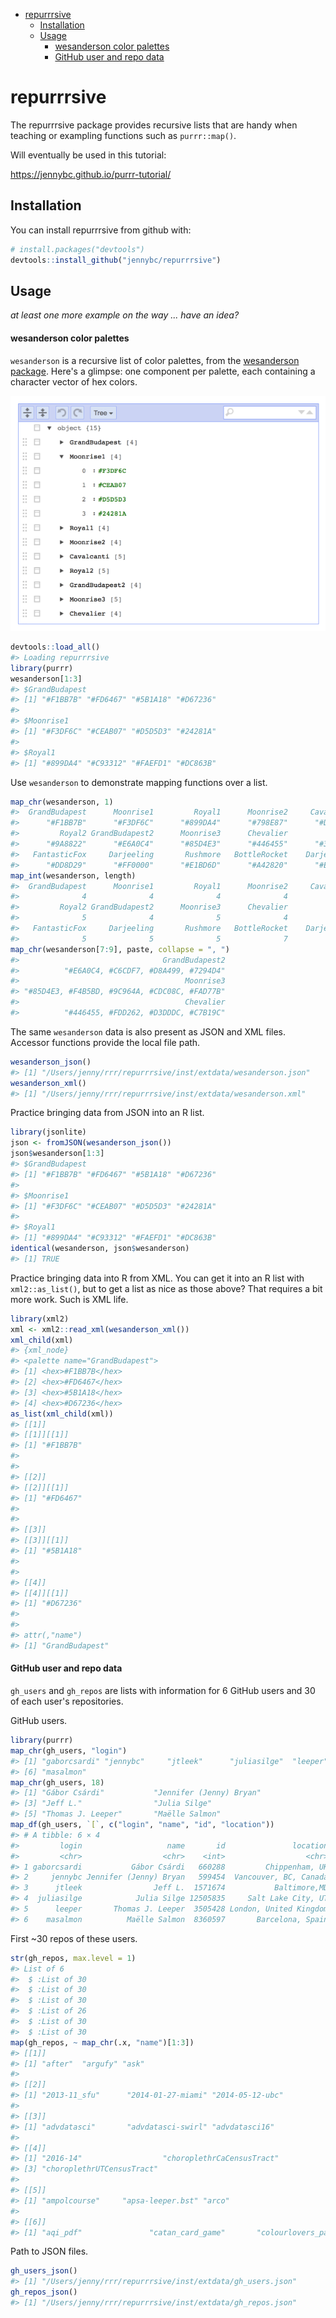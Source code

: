 
-   [repurrrsive](#repurrrsive)
    -   [Installation](#installation)
    -   [Usage](#usage)
        -   [wesanderson color palettes](#wesanderson-color-palettes)
        -   [GitHub user and repo data](#github-user-and-repo-data)

<!-- README.md is generated from README.Rmd. Please edit that file -->
repurrrsive
===========

The repurrrsive package provides recursive lists that are handy when teaching or exampling functions such as `purrr::map()`.

Will eventually be used in this tutorial:

<https://jennybc.github.io/purrr-tutorial/>

Installation
------------

You can install repurrrsive from github with:

``` r
# install.packages("devtools")
devtools::install_github("jennybc/repurrrsive")
```

Usage
-----

*at least one more example on the way ... have an idea?*

#### wesanderson color palettes

`wesanderson` is a recursive list of color palettes, from the [wesanderson package](https://cran.r-project.org/package=wesanderson). Here's a glimpse: one component per palette, each containing a character vector of hex colors.

![](img/wesanderson-listviewer-jsonedit.png)

``` r
devtools::load_all()
#> Loading repurrrsive
library(purrr)
wesanderson[1:3]
#> $GrandBudapest
#> [1] "#F1BB7B" "#FD6467" "#5B1A18" "#D67236"
#> 
#> $Moonrise1
#> [1] "#F3DF6C" "#CEAB07" "#D5D5D3" "#24281A"
#> 
#> $Royal1
#> [1] "#899DA4" "#C93312" "#FAEFD1" "#DC863B"
```

Use `wesanderson` to demonstrate mapping functions over a list.

``` r
map_chr(wesanderson, 1)
#>  GrandBudapest      Moonrise1         Royal1      Moonrise2     Cavalcanti 
#>      "#F1BB7B"      "#F3DF6C"      "#899DA4"      "#798E87"      "#D8B70A" 
#>         Royal2 GrandBudapest2      Moonrise3      Chevalier         Zissou 
#>      "#9A8822"      "#E6A0C4"      "#85D4E3"      "#446455"      "#3B9AB2" 
#>   FantasticFox     Darjeeling       Rushmore   BottleRocket    Darjeeling2 
#>      "#DD8D29"      "#FF0000"      "#E1BD6D"      "#A42820"      "#ECCBAE"
map_int(wesanderson, length)
#>  GrandBudapest      Moonrise1         Royal1      Moonrise2     Cavalcanti 
#>              4              4              4              4              5 
#>         Royal2 GrandBudapest2      Moonrise3      Chevalier         Zissou 
#>              5              4              5              4              5 
#>   FantasticFox     Darjeeling       Rushmore   BottleRocket    Darjeeling2 
#>              5              5              5              7              5
map_chr(wesanderson[7:9], paste, collapse = ", ")
#>                                GrandBudapest2 
#>          "#E6A0C4, #C6CDF7, #D8A499, #7294D4" 
#>                                     Moonrise3 
#> "#85D4E3, #F4B5BD, #9C964A, #CDC08C, #FAD77B" 
#>                                     Chevalier 
#>          "#446455, #FDD262, #D3DDDC, #C7B19C"
```

The same `wesanderson` data is also present as JSON and XML files. Accessor functions provide the local file path.

``` r
wesanderson_json()
#> [1] "/Users/jenny/rrr/repurrrsive/inst/extdata/wesanderson.json"
wesanderson_xml()
#> [1] "/Users/jenny/rrr/repurrrsive/inst/extdata/wesanderson.xml"
```

Practice bringing data from JSON into an R list.

``` r
library(jsonlite)
json <- fromJSON(wesanderson_json())
json$wesanderson[1:3]
#> $GrandBudapest
#> [1] "#F1BB7B" "#FD6467" "#5B1A18" "#D67236"
#> 
#> $Moonrise1
#> [1] "#F3DF6C" "#CEAB07" "#D5D5D3" "#24281A"
#> 
#> $Royal1
#> [1] "#899DA4" "#C93312" "#FAEFD1" "#DC863B"
identical(wesanderson, json$wesanderson)
#> [1] TRUE
```

Practice bringing data into R from XML. You can get it into an R list with `xml2::as_list()`, but to get a list as nice as those above? That requires a bit more work. Such is XML life.

``` r
library(xml2)
xml <- xml2::read_xml(wesanderson_xml())
xml_child(xml)
#> {xml_node}
#> <palette name="GrandBudapest">
#> [1] <hex>#F1BB7B</hex>
#> [2] <hex>#FD6467</hex>
#> [3] <hex>#5B1A18</hex>
#> [4] <hex>#D67236</hex>
as_list(xml_child(xml))
#> [[1]]
#> [[1]][[1]]
#> [1] "#F1BB7B"
#> 
#> 
#> [[2]]
#> [[2]][[1]]
#> [1] "#FD6467"
#> 
#> 
#> [[3]]
#> [[3]][[1]]
#> [1] "#5B1A18"
#> 
#> 
#> [[4]]
#> [[4]][[1]]
#> [1] "#D67236"
#> 
#> 
#> attr(,"name")
#> [1] "GrandBudapest"
```

#### GitHub user and repo data

`gh_users` and `gh_repos` are lists with information for 6 GitHub users and 30 of each user's repositories.

GitHub users.

``` r
library(purrr)
map_chr(gh_users, "login")
#> [1] "gaborcsardi" "jennybc"     "jtleek"      "juliasilge"  "leeper"     
#> [6] "masalmon"
map_chr(gh_users, 18)
#> [1] "Gábor Csárdi"           "Jennifer (Jenny) Bryan"
#> [3] "Jeff L."                "Julia Silge"           
#> [5] "Thomas J. Leeper"       "Maëlle Salmon"
map_df(gh_users, `[`, c("login", "name", "id", "location"))
#> # A tibble: 6 × 4
#>         login                   name       id               location
#>         <chr>                  <chr>    <int>                  <chr>
#> 1 gaborcsardi           Gábor Csárdi   660288         Chippenham, UK
#> 2     jennybc Jennifer (Jenny) Bryan   599454  Vancouver, BC, Canada
#> 3      jtleek                Jeff L.  1571674           Baltimore,MD
#> 4  juliasilge            Julia Silge 12505835     Salt Lake City, UT
#> 5      leeper       Thomas J. Leeper  3505428 London, United Kingdom
#> 6    masalmon          Maëlle Salmon  8360597       Barcelona, Spain
```

First ~30 repos of these users.

``` r
str(gh_repos, max.level = 1)
#> List of 6
#>  $ :List of 30
#>  $ :List of 30
#>  $ :List of 30
#>  $ :List of 26
#>  $ :List of 30
#>  $ :List of 30
map(gh_repos, ~ map_chr(.x, "name")[1:3])
#> [[1]]
#> [1] "after"  "argufy" "ask"   
#> 
#> [[2]]
#> [1] "2013-11_sfu"      "2014-01-27-miami" "2014-05-12-ubc"  
#> 
#> [[3]]
#> [1] "advdatasci"       "advdatasci-swirl" "advdatasci16"    
#> 
#> [[4]]
#> [1] "2016-14"                  "choroplethrCaCensusTract"
#> [3] "choroplethrUTCensusTract"
#> 
#> [[5]]
#> [1] "ampolcourse"     "apsa-leeper.bst" "arco"           
#> 
#> [[6]]
#> [1] "aqi_pdf"               "catan_card_game"       "colourlovers_patterns"
```

Path to JSON files.

``` r
gh_users_json()
#> [1] "/Users/jenny/rrr/repurrrsive/inst/extdata/gh_users.json"
gh_repos_json()
#> [1] "/Users/jenny/rrr/repurrrsive/inst/extdata/gh_repos.json"
```
